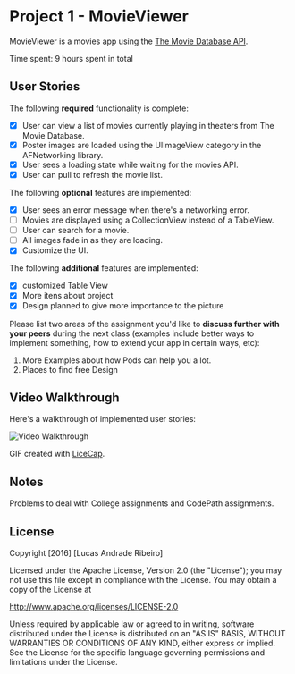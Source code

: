 # Project 1 - MovieViewer

MovieViewer is a movies app using the [The Movie Database API](http://docs.themoviedb.apiary.io/#).

Time spent: 9 hours spent in total

## User Stories

The following **required** functionality is complete:

- [x] User can view a list of movies currently playing in theaters from The Movie Database.
- [x] Poster images are loaded using the UIImageView category in the AFNetworking library.
- [x] User sees a loading state while waiting for the movies API.
- [x] User can pull to refresh the movie list.

The following **optional** features are implemented:

- [x] User sees an error message when there's a networking error.
- [ ] Movies are displayed using a CollectionView instead of a TableView.
- [ ] User can search for a movie.
- [ ] All images fade in as they are loading.
- [x] Customize the UI.

The following **additional** features are implemented:

- [x] customized Table View
- [x] More itens about project
- [x] Design planned to give more importance to the picture

Please list two areas of the assignment you'd like to **discuss further with your peers** during the next class (examples include better ways to implement something, how to extend your app in certain ways, etc):

1. More Examples about how Pods can help you a lot.
2. Places to find free Design

## Video Walkthrough 

Here's a walkthrough of implemented user stories:

<img src= 'http://i.imgur.com/cqZVUB1.gif' title='Video Walkthrough' width='' alt='Video Walkthrough' />

GIF created with [LiceCap](http://www.cockos.com/licecap/).

## Notes

Problems to deal with College assignments and CodePath assignments.

## License

Copyright [2016] [Lucas Andrade Ribeiro]

Licensed under the Apache License, Version 2.0 (the "License");
you may not use this file except in compliance with the License.
You may obtain a copy of the License at

http://www.apache.org/licenses/LICENSE-2.0

Unless required by applicable law or agreed to in writing, software
distributed under the License is distributed on an "AS IS" BASIS,
WITHOUT WARRANTIES OR CONDITIONS OF ANY KIND, either express or implied.
See the License for the specific language governing permissions and
limitations under the License.
